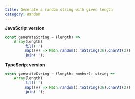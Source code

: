```yaml
---
title: Generate a random string with given length
category: Random
---
```


**JavaScript version**

```js
const generateString = (length) =>
    Array(length)
        .fill('')
        .map((v) => Math.random().toString(36).charAt(2))
        .join('');
```

**TypeScript version**

```js
const generateString = (length: number): string =>
    Array(length)
        .fill('')
        .map((v) => Math.random().toString(36).charAt(2))
        .join('');
```